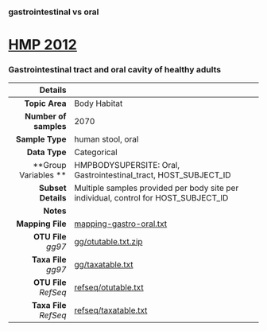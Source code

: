 ### gastrointestinal vs oral
# [HMP 2012]( ../docs/hmp.html )
### Gastrointestinal tract and oral cavity of healthy adults

| Details                   |                                                           |
| ------------------------: |-----------------------------------------------------------|
| **Topic Area**                | Body Habitat                                                |
| **Number of samples**         | 2070                                         |
| **Sample Type**               | human stool, oral                                         |
| **Data Type**                 | Categorical                                           |
| **Group Variables **          | HMPBODYSUPERSITE: Oral, Gastrointestinal_tract, HOST_SUBJECT_ID                                           |
| **Subset Details**            | Multiple samples provided per body site per individual, control for HOST_SUBJECT_ID                                  |
| **Notes**                     |                                          |
| **Mapping File**              | [mapping-gastro-oral.txt]( ../datasets/hmp/mapping-gastro-oral.txt)        |
| **OTU File** *gg97*           | [gg/otutable.txt.zip]( ../datasets/hmp/gg/otutable.txt.zip)          |
| **Taxa File** *gg97*          | [gg/taxatable.txt]( ../datasets/hmp/gg/taxatable.txt)        |
| **OTU File** *RefSeq*         | [refseq/otutable.txt]( ../datasets/hmp/refseq/otutable.txt)  |
| **Taxa File** *RefSeq*        | [refseq/taxatable.txt]( ../datasets/hmp/refseq/taxatable.txt)|